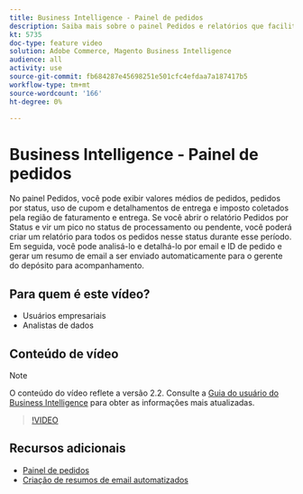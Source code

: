 ```yaml
---
title: Business Intelligence - Painel de pedidos
description: Saiba mais sobre o painel Pedidos e relatórios que facilitam o gerenciamento de pedidos e vendas de produtos.
kt: 5735
doc-type: feature video
solution: Adobe Commerce, Magento Business Intelligence
audience: all
activity: use
source-git-commit: fb684287e45698251e501cfc4efdaa7a187417b5
workflow-type: tm+mt
source-wordcount: '166'
ht-degree: 0%

---
```



# Business Intelligence - Painel de pedidos

No painel Pedidos, você pode exibir valores médios de pedidos, pedidos por status, uso de cupom e detalhamentos de entrega e imposto coletados pela região de faturamento e entrega. Se você abrir o relatório Pedidos por Status e vir um pico no status de processamento ou pendente, você poderá criar um relatório para todos os pedidos nesse status durante esse período. Em seguida, você pode analisá-lo e detalhá-lo por email e ID de pedido e gerar um resumo de email a ser enviado automaticamente para o gerente do depósito para acompanhamento.


## Para quem é este vídeo?

- Usuários empresariais
- Analistas de dados

## Conteúdo de vídeo

>[!NOTE]
>
>O conteúdo do vídeo reflete a versão 2.2. Consulte a [Guia do usuário do Business Intelligence](https://docs.magento.com/mbi/) para obter as informações mais atualizadas.

>[!VIDEO](https://video.tv.adobe.com/v/35989?quality=12&learn=on)

## Recursos adicionais

- [Painel de pedidos](https://docs.magento.com/mbi/data-user/dashboards/dashboards-pro.html#orders)
- [Criação de resumos de email automatizados](https://docs.magento.com/mbi/data-user/export-data/email-summaries.html)
